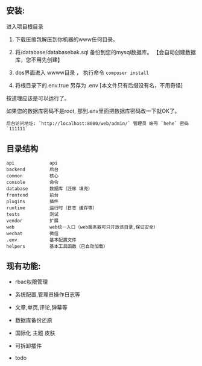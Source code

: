 ## 安装:

进入项目根目录

1.  下载压缩包解压到你机器的www任何目录。  

2.  将/database/databasebak.sql 备份到您的mysql数据库。 【会自动创建数据库，您不用先创建】

3.  dos界面进入  wwww目录 ， 执行命令 `composer install` 

4.  将根目录下的.env.true 另存为 .env        [本文件只有后缀没有名，不用奇怪] 
 

按道理应该是可以运行了。 

如果您的数据库密码不是root, 那到.env里面把数据库密码改一下就OK了。 
 
 
   

    后台访问地址: `http://localhost:8080/web/admin/` 管理员 帐号 `hehe` 密码 `111111`

## 目录结构

```
api             api
backend         后台
common          核心
console         命令
database        数据库（迁移 填充）
frontend        前台
plugins         插件
runtime         运行时（日志 缓存等）
tests           测试
vendor          扩展
web             web统一入口（web服务器可只开放该目录,保证安全）
wechat          微信
.env            基本配置文件
helpers         基本工具函数（已自动加载）
```

## 现有功能:

* rbac权限管理

* 系统配置,管理员操作日志等

* 文章,单页,评论,弹幕等

* 数据库备份还原

* 国际化 主题 皮肤

* 可拆卸插件

* todo

 

 

